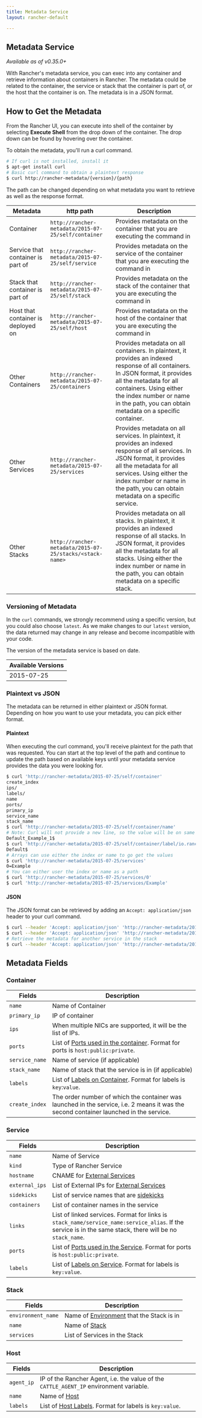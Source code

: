 ```yaml
---
title: Metadata Service
layout: rancher-default

---
```


## Metadata Service

_Available as of v0.35.0+_

With Rancher's metadata service, you can exec into any container and retrieve information about containers in Rancher. The metadata could be related to the container, the service or stack that the container is part of, or the host that the container is on. The metadata is in a JSON format. 

## How to Get the Metadata 

From the Rancher UI, you can execute into shell of the container by selecting **Execute Shell** from the drop down of the container. The drop down can be found by hovering over the container. 

To obtain the metadata, you'll run a curl command.

```bash
# If curl is not installed, install it
$ apt-get install curl
# Basic curl command to obtain a plaintext response
$ curl http://rancher-metadata/{version}/{path}
```
The path can be changed depending on what metadata you want to retrieve as well as the response format.

Metadata | http path  | Description
----|---- | ---
Container | `http://rancher-metadata/2015-07-25/self/container` | Provides metadata on the container that you are executing the command in 
Service that container is part of | `http://rancher-metadata/2015-07-25/self/service` | Provides metadata on the service of the container that you are executing the command in 
Stack that container is part of | `http://rancher-metadata/2015-07-25/self/stack` | Provides metadata on the stack of the container that you are executing the command in 
Host that container is deployed on | `http://rancher-metadata/2015-07-25/self/host` | Provides metadata on the host of the container that you are executing the command in
Other Containers | `http://rancher-metadata/2015-07-25/containers` | Provides metadata on all containers. In plaintext, it provides an indexed response of all containers. In JSON format, it provides all the metadata for all  containers. Using either the index number or name in the path, you can obtain  metadata on a specific container. 
Other Services | `http://rancher-metadata/2015-07-25/services` | Provides metadata on all services. In plaintext, it provides an indexed response of all services. In JSON format, it provides all the metadata for all services. Using either the index number or name in the path, you can obtain metadata on a specific service.
Other Stacks | `http://rancher-metadata/2015-07-25/stacks/<stack-name>` | Provides metadata on all stacks. In plaintext, it provides an indexed response of all stacks. In JSON format, it provides all the metadata for all stacks. Using either the index number or name in the path, you can obtain metadata on a specific stack.

### Versioning of Metadata

In the `curl` commands, we strongly recommend using a specific version, but you could also choose `latest`. As we make changes to our `latest` version, the data returned may change in any release and become incompatible with your code. 

The version of the metadata service is based on date. 

Available Versions |
---- |
2015-07-25 |

### Plaintext vs JSON 

The metadata can be returned in either plaintext or JSON format. Depending on how you want to use your metadata, you can pick either format. 

#### Plaintext

When executing the curl command, you'll receive plaintext for the path that was requested. You can start at the top level of the path and continue to update the path based on available keys until your metadata service provides the data you were looking for. 

```bash
$ curl 'http://rancher-metadata/2015-07-25/self/container'
create_index
ips/
labels/
name
ports/
primary_ip
service_name
stack_name
$ curl 'http://rancher-metadata/2015-07-25/self/container/name'
# Note: Curl will not provide a new line, so the value will be on same line as the command prompt
Default_Example_1$
$ curl 'http://rancher-metadata/2015-07-25/self/container/label/io.rancher.stack.name'
Default$
# Arrays can use either the index or name to go get the values
$ curl 'http://rancher-metadata/2015-07-25/services'
0=Example
# You can either user the index or name as a path
$ curl 'http://rancher-metadata/2015-07-25/services/0'
$ curl 'http://rancher-metadata/2015-07-25/services/Example'
```

#### JSON

The JSON format can be retrieved by adding an `Accept: application/json` header to your curl command. 

```bash
$ curl --header 'Accept: application/json' 'http://rancher-metadata/2015-07-25/self/container' 
$ curl --header 'Accept: application/json' 'http://rancher-metadata/2015-07-25/self/stack' 
# Retrieve the metadata for another service in the stack
$ curl --header 'Accept: application/json' 'http://rancher-metadata/2015-07-25/services/<service-name>' 
```

## Metadata Fields 

### Container

| Fields | Description |
| ----| ----|
| `name` | Name of Container 
| `primary_ip` | IP of container
| `ips` | When multiple NICs are supported, it will be the list of IPs.
| `ports` | List of [Ports used in the container]({{site.baseurl}}/rancher/rancher-ui/infrastructure/containers/#port-mapping). Format for ports is `host:public:private`.
| `service_name` | Name of service (if applicable)
| `stack_name` | Name of stack that the service is in (if applicable)
| `labels` | List of [Labels on Container]({{site.baseurl}}/rancher/rancher-ui/scheduling/#labels). Format for labels is `key`:`value`.
| `create_index` | The order number of which the container was launched in the service, i.e. 2 means it was the second container launched in the service.

### Service

 Fields | Description
----|----
`name` | Name of Service
`kind` | Type of Rancher Service 
`hostname` | CNAME for [External Services]({{site.baseurl}}/rancher/rancher-ui/applications/stacks/adding-external-services/)
`external_ips` | List of External IPs for [External Services]({{site.baseurl}}/rancher/rancher-ui/applications/stacks/adding-external-services/)
`sidekicks` | List of service names that are [sidekicks]({{site.baseurl}}/rancher/rancher-compose/#sidekicks)
`containers` | List of container names in the service
`links` | List of linked services. Format for links is `stack_name/service_name:service_alias`. If the service is in the same stack, there will be no `stack_name`.
`ports` | List of [Ports used in the Service]({{site.baseurl}}/rancher/rancher-ui/applications/stacks/adding-services/#service-options). Format for ports is `host:public:private`.
`labels` | List of [Labels on Service]({{site.baseurl}}/rancher/rancher-ui/scheduling/#labels). Format for labels is `key:value`.

### Stack

Fields | Description
----|----
`environment_name` | Name of [Environment]({{site.baseurl}}/rancher/configuration/environments/) that the Stack is in
`name` | Name of [Stack]({{site.baseurl}}/rancher/rancher-ui/applications/stacks/)
`services` | List of Services in the Stack

### Host

Fields | Description
----|----
`agent_ip` | IP of the Rancher Agent, i.e. the value of the `CATTLE_AGENT_IP` environment variable.
`name` | Name of [Host]({{site.baseurl}}/rancher/rancher-ui/infrastructure/hosts/)
`labels` | List of [Host Labels]({{site.baseurl}}/rancher/rancher-ui/infrastructure/hosts/#host-labels). Format for labels is `key:value`.

